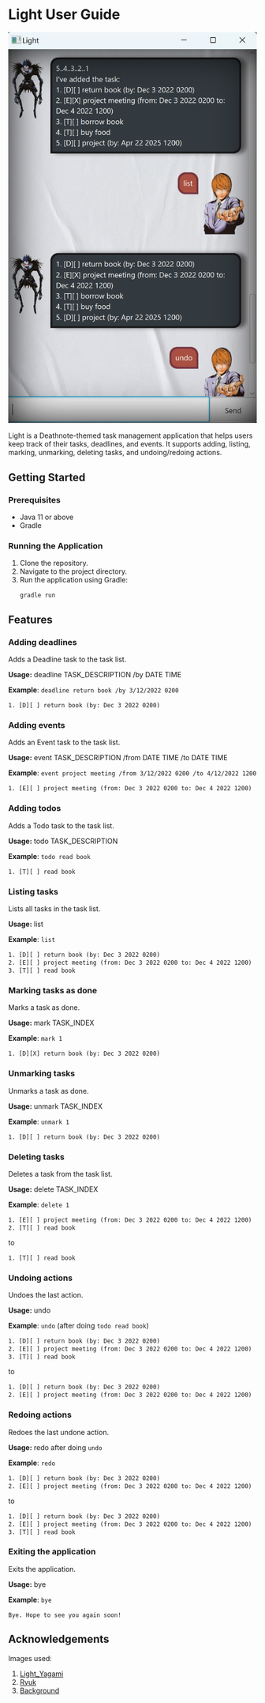 # Light User Guide

![Product screenshot](../docs/Ui.png)


Light is a Deathnote-themed task management application that helps users keep track of their tasks, deadlines, and events. It supports adding, listing, marking, unmarking, deleting tasks, and undoing/redoing actions.

## Getting Started

### Prerequisites
- Java 11 or above
- Gradle

### Running the Application
1. Clone the repository.
2. Navigate to the project directory.
3. Run the application using Gradle:
   ```
   gradle run
   ```
## Features

### Adding deadlines
Adds a Deadline task to the task list.

**Usage:** deadline TASK_DESCRIPTION /by DATE TIME

**Example**: `deadline return book /by 3/12/2022 0200`

```
1. [D][ ] return book (by: Dec 3 2022 0200)
```

### Adding events
Adds an Event task to the task list.

**Usage:** event TASK_DESCRIPTION /from DATE TIME /to DATE TIME

**Example**: `event project meeting /from 3/12/2022 0200 /to 4/12/2022 1200`

```
1. [E][ ] project meeting (from: Dec 3 2022 0200 to: Dec 4 2022 1200)
```

### Adding todos
Adds a Todo task to the task list.

**Usage:** todo TASK_DESCRIPTION

**Example**: `todo read book`

```
1. [T][ ] read book
```

### Listing tasks
Lists all tasks in the task list.

**Usage:** list

**Example**: `list`

```
1. [D][ ] return book (by: Dec 3 2022 0200)
2. [E][ ] project meeting (from: Dec 3 2022 0200 to: Dec 4 2022 1200)
3. [T][ ] read book
```

### Marking tasks as done
Marks a task as done.

**Usage:** mark TASK_INDEX

**Example**: `mark 1`

```
1. [D][X] return book (by: Dec 3 2022 0200)
```

### Unmarking tasks
Unmarks a task as done.

**Usage:** unmark TASK_INDEX

**Example**: `unmark 1`

```
1. [D][ ] return book (by: Dec 3 2022 0200)
```

### Deleting tasks
Deletes a task from the task list.

**Usage:** delete TASK_INDEX

**Example**: `delete 1`

```
1. [E][ ] project meeting (from: Dec 3 2022 0200 to: Dec 4 2022 1200)
2. [T][ ] read book
```
to
```
1. [T][ ] read book
```

### Undoing actions
Undoes the last action.

**Usage:** undo

**Example**: `undo` (after doing `todo read book`)

```
1. [D][ ] return book (by: Dec 3 2022 0200)
2. [E][ ] project meeting (from: Dec 3 2022 0200 to: Dec 4 2022 1200)
3. [T][ ] read book
```
to
```
1. [D][ ] return book (by: Dec 3 2022 0200)
2. [E][ ] project meeting (from: Dec 3 2022 0200 to: Dec 4 2022 1200)
```

### Redoing actions
Redoes the last undone action.

**Usage:** redo after doing `undo`

**Example**: `redo`

```
1. [D][ ] return book (by: Dec 3 2022 0200)
2. [E][ ] project meeting (from: Dec 3 2022 0200 to: Dec 4 2022 1200)
```
to
```
1. [D][ ] return book (by: Dec 3 2022 0200)
2. [E][ ] project meeting (from: Dec 3 2022 0200 to: Dec 4 2022 1200)
3. [T][ ] read book
```

### Exiting the application
Exits the application.

**Usage:** bye

**Example**: `bye`

```
Bye. Hope to see you again soon!
```

## Acknowledgements
Images used:
1. [Light_Yagami](https://en.wikipedia.org/wiki/File:Light_from_Death_Note.jpg)
2. [Ryuk](https://static.wikia.nocookie.net/all-worlds-alliance/images/b/b1/D87d814ca13eaa34c11af49e09dd6a28--death-note-cosplay-shinigami.png/revision/latest?cb=20190130121440)
3. [Background](https://www.freepik.com/free-photo/white-crinkled-paper-texture-background_13461872.htm#query=paper%20texture&position=2&from_view=keyword&track=ais_hybrid&uuid=3b33941a-3d2c-4820-b104-1c36398c3d09)
